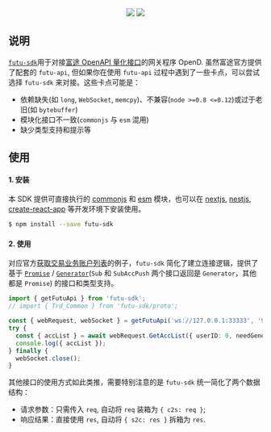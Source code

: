 <div align="center">
  <a target="__blank" href="https://www.npmjs.com/package/futu-sdk"><img src="https://img.shields.io/npm/v/futu-sdk"/></a>
  <a target="__blank" href="https://www.npmjs.com/package/futu-sdk"><img src="https://img.shields.io/npm/dt/futu-sdk.svg"/></a>
</div>

## 说明

[`futu-sdk`](https://www.npmjs.com/package/futu-sdk)用于对接[富途 OpenAPI 量化接口](https://openapi.futunn.com/futu-api-doc/intro/intro.html?lang=zh-cn)的网关程序 OpenD. 虽然富途官方提供了配套的 `futu-api`, 但如果你在使用 `futu-api` 过程中遇到了一些卡点，可以尝试选择 `futu-sdk` 来对接。这些卡点可能是：

- 依赖缺失(如 `long`, `WebSocket`, `memcpy`)、不兼容(`node >=0.8 <=0.12`)或过于老旧(如 `bytebuffer`)
- 模块化接口不一致(`commonjs` 与 `esm` 混用)
- 缺少类型支持和提示等

## 使用

#### 1. 安装

本 SDK 提供可直接执行的 [commonjs](https://nodejs.org/api/modules.html) 和 [esm](https://nodejs.org/api/esm.html) 模块，也可以在 [nextjs](https://nextjs.org/), [nestjs](https://nestjs.com/), [create-react-app](https://create-react-app.dev/) 等开发环境下安装使用。

```bash
$ npm install --save futu-sdk
```

#### 2. 使用

对应官方[获取交易业务账户列表](https://openapi.futunn.com/futu-api-doc/trade/get-acc-list.html)的例子，`futu-sdk` 简化了建立连接逻辑，提供了基于 [`Promise`](https://developer.mozilla.org/en-US/docs/Web/JavaScript/Reference/Global_Objects/Promise) / [`Generator`](https://developer.mozilla.org/en-US/docs/Web/JavaScript/Reference/Global_Objects/Generator)(`Sub` 和 `SubAccPush` 两个接口返回是 `Generator`，其他都是 `Promise`) 的接口和类型支持。

```ts
import { getFutuApi } from 'futu-sdk';
// import { Trd_Common } from 'futu-sdk/proto';

const { webRequest, webSocket } = getFutuApi('ws://127.0.0.1:33333', '9d261112869397f0');
try {
  const { accList } = await webRequest.GetAccList({ userID: 0, needGeneralSecAccount: true });
  console.log({ accList });
} finally {
  webSocket.close();
}
```

其他接口的使用方式如此类推，需要特别注意的是 `futu-sdk` 统一简化了两个数据结构：

- 请求参数：只需传入 `req`, 自动将 `req` 装箱为 `{ c2s: req }`;
- 响应结果：直接使用 `res`, 自动将 `{ s2c: res }` 拆箱为 `res`.
